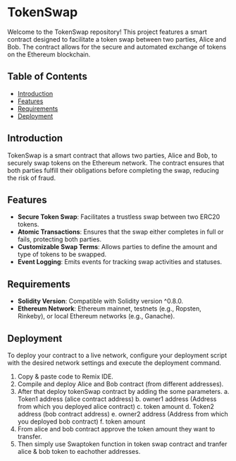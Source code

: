 # TokenSwap

Welcome to the TokenSwap repository! This project features a smart contract designed to facilitate a token swap between two parties, Alice and Bob. The contract allows for the secure and automated exchange of tokens on the Ethereum blockchain.

## Table of Contents

- [Introduction](#introduction)
- [Features](#features)
- [Requirements](#requirements)
- [Deployment](#deployment)


## Introduction

TokenSwap is a smart contract that allows two parties, Alice and Bob, to securely swap tokens on the Ethereum network. The contract ensures that both parties fulfill their obligations before completing the swap, reducing the risk of fraud.

## Features

- **Secure Token Swap**: Facilitates a trustless swap between two ERC20 tokens.
- **Atomic Transactions**: Ensures that the swap either completes in full or fails, protecting both parties.
- **Customizable Swap Terms**: Allows parties to define the amount and type of tokens to be swapped.
- **Event Logging**: Emits events for tracking swap activities and statuses.

## Requirements

- **Solidity Version**: Compatible with Solidity version ^0.8.0.
- **Ethereum Network**: Ethereum mainnet, testnets (e.g., Ropsten, Rinkeby), or local Ethereum networks (e.g., Ganache).

## Deployment

To deploy your contract to a live network, configure your deployment script with the desired network settings and execute the deployment command.

1. Copy & paste code to Remix IDE.
2. Compile and deploy Alice and Bob contract (from different addresses).
3. After that deploy tokenSwap contract by adding the some parameters.
   a. Token1 address (alice contract address)
   b. owner1 address (Address from which you deployed alice contract)
   c. token amount 
   d. Token2 address (bob contract address)
   e. owner2 address (Address from which you deployed bob contract)
   f. token amount
5. From alice and bob contract approve the token amount they want to transfer.
6. Then simply use Swaptoken function in token swap contract and tranfer alice & bob token to eachother addresses.
